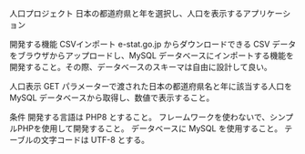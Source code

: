 人口プロジェクト
日本の都道府県と年を選択し、人口を表示するアプリケーション

開発する機能
CSVインポート e-stat.go.jp からダウンロードできる CSV データをブラウザからアップロードし、MySQL データベースにインポートする機能を開発すること。その際、データベースのスキーマは自由に設計して良い。

人口表示
GET パラメーターで渡された日本の都道府県名と年に該当する人口を MySQL データベースから取得し、数値で表示すること。

条件
開発する言語は PHP8 とすること。 フレームワークを使わないで、シンプルPHPを使用して開発すること。 データベースに MySQL を使用すること。 テーブルの文字コードは UTF-8 とする。
